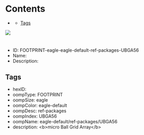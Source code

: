 



Contents
========

* [](#)
	* [Tags](#tags)
  
![][im]
# 

- ID: FOOTPRINT-eagle-eagle-default-ref-packages-UBGA56
- Name: 
- Description: 

## Tags

- hexID: 
- oompType: FOOTPRINT
- oompSize: eagle
- oompColor: eagle-default
- oompDesc: ref-packages
- oompIndex: UBGA56
- oompName: eagle-default/ref-packages/UBGA56
- description: &lt;b&gt;micro Ball Grid Array&lt;/b&gt;



[im]: image.png
